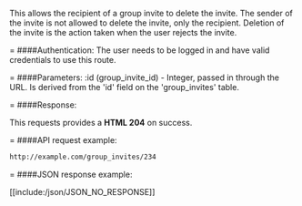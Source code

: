 <!-- --- title: DELETE /group_invites/:id -->

This allows the recipient of a group invite to delete the invite. The sender of the invite is not allowed to delete the invite, only the recipient. Deletion of the invite is the action taken when the user rejects the invite.

=
####Authentication:
The user needs to be logged in and have valid credentials to use this route.

=
####Parameters:
:id (group_invite_id) - Integer, passed in through the URL. Is derived from the 'id' field on the 'group_invites' table.

=
####Response:

This requests provides a <strong>HTML 204</strong> on success.

=
####API request example:
```html
http://example.com/group_invites/234
```

=
####JSON response example:

[[include:/json/JSON_NO_RESPONSE]]